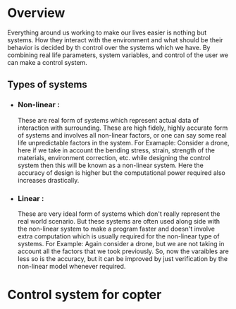 # Overview
Everything around us working to make our lives easier is nothing but systems.
How they interact with the environment and what should be their behavior is decided by th control over the systems which we have. By combining real life parameters, system variables, and control of the user we can make a control system.

## Types of systems
- ### Non-linear :
    These are real form of systems which represent actual data of interaction with surrounding. These are high fidely, highly accurate form of systems and involves all non-linear factors, or one can say some real life unpredictable factors in the system.
    For Examaple: Consider a drone, here if we take in account the bending stress, strain, strength of the materials, environment correction, etc. while designing the control system then this will be known as a non-linear system. Here the accuracy of design is higher but the computational power required also increases drastically.
                
- ### Linear : 
    These are very ideal form of systems which don't really represent the real world scenario. But these systems are often used along side with the non-linear system to make a program faster and doesn't involve extra computation which is usually required for the non-linear type of systems.
    For Example: Again consider a drone, but we are not taking in account all the factors that we took previously. So, now the varaibles are less so is the accuracy, but it can be improved by just verification by the non-linear model whenever required.
# Control system for copter
